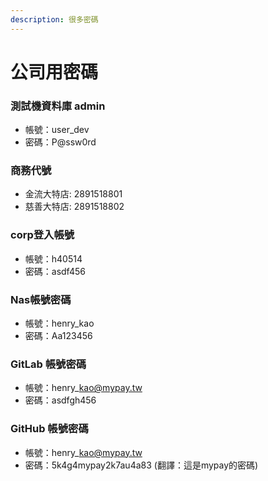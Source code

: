 ```yaml
---
description: 很多密碼
---
```


# 公司用密碼

### 測試機資料庫 admin

* 帳號：user\_dev
* 密碼：P@ssw0rd

### 商務代號

* 金流大特店: 2891518801
* 慈善大特店: 2891518802

### corp登入帳號

* 帳號：h40514
* 密碼：asdf456

### Nas帳號密碼

* 帳號：henry\_kao
* 密碼：Aa123456

### GitLab 帳號密碼

* 帳號：henry\_kao@mypay.tw
* 密碼：asdfgh456

### GitHub 帳號密碼

* 帳號：henry\_kao@mypay.tw
* 密碼：5k4g4mypay2k7au4a83 (翻譯：這是mypay的密碼)
